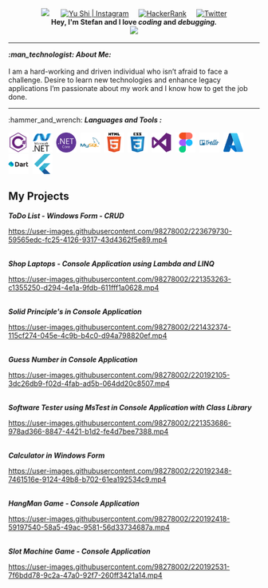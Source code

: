 
<div id="badges" align="center" >
<a href="https://www.linkedin.com/in/b-stefan/"><img src="https://raw.githubusercontent.com/yushi1007/yushi1007/main/images/linkedin.svg"  width="23px"/></a> &nbsp;&nbsp;&nbsp;&nbsp;
<a href="https://www.instagram.com/borciastefaniulian"><img src="https://raw.githubusercontent.com/yushi1007/yushi1007/main/images/instagram.svg" alt="Yu Shi | Instagram" width="23px"/></a>&nbsp;&nbsp;&nbsp;&nbsp;
  <a href="https://www.hackerrank.com/stefan_borcia">
   <img src="https://cdn3.iconfinder.com/data/icons/logos-and-brands-adobe/512/160_Hackerrank-512.png" width="23px"  alt="HackerRank"/></a>&nbsp;&nbsp;&nbsp;&nbsp;
  <a href="https://twitter.com/BorciaStefan">
    <img src="https://github.com/johan/svg-cleanups/blob/master/logos/twitter.svg" width="23px" alt="Twitter"/></a><br/>
    <b>Hey, I'm Stefan and I love <i>coding</i> and <i>debugging.</i></b><br>
  </div>
  <div id="header" align="center">
  <img src="https://media.giphy.com/media/qgQUggAC3Pfv687qPC/giphy.gif" width="200"/>
</div>
  <hr>
  <b><i>:man_technologist: About Me: </i></b><br><br>
  I am a hard-working and driven individual who isn’t afraid to face a
challenge.
Desire to learn new technologies and enhance legacy applications
I’m passionate about my work and I know how to get the job done.
  <hr>
  :hammer_and_wrench: <b><i>Languages and Tools :</i></b>
  <br>
  <br>
  <div>
    <img src="https://github.com/devicons/devicon/blob/master/icons/csharp/csharp-line.svg" title="C#" alt="C#" width="40" height="40"/>&nbsp;
    <img src="https://github.com/devicons/devicon/blob/master/icons/dot-net/dot-net-original-wordmark.svg" title="DotNet" alt="DotNet" width="40" height="40"/>&nbsp;
    <img src="https://github.com/devicons/devicon/blob/master/icons/dotnetcore/dotnetcore-original.svg" title="DotNet Core" alt="DotNet Core" width="40" height="40"/>&nbsp;
    <img src="https://github.com/devicons/devicon/blob/master/icons/mysql/mysql-original-wordmark.svg" title="MySQL" alt="MySQL" width="40" height="40"/>&nbsp;
    <img src="https://github.com/devicons/devicon/blob/master/icons/html5/html5-original-wordmark.svg" title="Html5" alt="Html5" width="40" height="40"/>&nbsp;
    <img src="https://github.com/devicons/devicon/blob/master/icons/css3/css3-original-wordmark.svg" title="Css3" alt="Css3" width="40" height="40"/>&nbsp;
    <img src="https://github.com/devicons/devicon/blob/master/icons/visualstudio/visualstudio-plain.svg" title="Visual Studio" alt="Visual Studio" width="40" height="40"/>&nbsp;
    <img src="https://github.com/devicons/devicon/blob/master/icons/figma/figma-original.svg" title="Figma" alt="Figma" width="40" height="40"/>&nbsp;
    <img src="https://github.com/devicons/devicon/blob/master/icons/trello/trello-plain-wordmark.svg" title="Trello" alt="Trello" width="40" height="40"/>&nbsp;
    <img src="https://github.com/devicons/devicon/blob/master/icons/azure/azure-original.svg" title="Azure" alt="Azure" width="40" height="40"/>&nbsp;
    <img src="https://github.com/devicons/devicon/blob/master/icons/dart/dart-original-wordmark.svg" title="Dart" alt="Dart" width="40" height="40"/>&nbsp;
    <img src="https://github.com/devicons/devicon/blob/master/icons/flutter/flutter-original.svg" title="Flutter" alt="Flutter" width="40" height="40"/>&nbsp;
  
  
 
  </div>
  
  <h2> My Projects</h2>
<b><i>ToDo List - Windows Form - CRUD</i></b> <br/>


https://user-images.githubusercontent.com/98278002/223679730-59565edc-fc25-4126-9317-43d4362f5e89.mp4



<br/><b><i>Shop Laptops - Console Application using Lambda and LINQ </i></b> <br/>
  

https://user-images.githubusercontent.com/98278002/221353263-c1355250-d294-4e1a-9fdb-611fff1a0628.mp4


<br/><b><i>Solid Principle's in Console Application</i></b> <br/>  
  
  

https://user-images.githubusercontent.com/98278002/221432374-115cf274-045e-4c9b-b4c0-d94a798820ef.mp4


  
<br/><b><i>Guess Number in Console Application</i></b> <br/>

  



https://user-images.githubusercontent.com/98278002/220192105-3dc26db9-f02d-4fab-ad5b-064dd20c8507.mp4

<br/><b><i>Software Tester using MsTest in Console Application with Class Library </i></b> <br/>



https://user-images.githubusercontent.com/98278002/221353686-978ad366-8847-4421-b1d2-fe4d7bee7388.mp4



<br/><b><i>Calculator in Windows Form</i></b><br/>


https://user-images.githubusercontent.com/98278002/220192348-7461516e-9124-49b8-b702-61ea192534c9.mp4

<br/><b><i>HangMan Game - Console Application</i></b><br/>


https://user-images.githubusercontent.com/98278002/220192418-59197540-58a5-49ac-9581-56d33734687a.mp4

<br/><b><i>Slot Machine Game - Console Application</i></b><br/>


https://user-images.githubusercontent.com/98278002/220192531-7f6bdd78-9c2a-47a0-92f7-260ff3421a14.mp4

